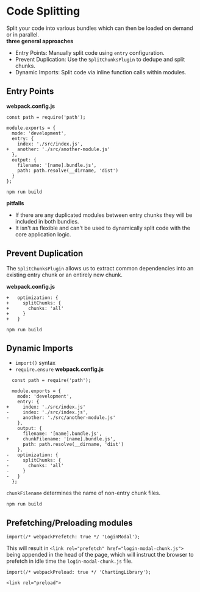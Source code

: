 # Code Splitting
Split your code into various bundles which can then be loaded on demand or in parallel.  
**three general approaches**
- Entry Points: Manually split code using `entry` configuration.
- Prevent Duplication: Use the `SplitChunksPlugin` to dedupe and split chunks.
- Dynamic Imports: Split code via inline function calls within modules.

## Entry Points
**webpack.config.js**
```
const path = require('path');

module.exports = {
  mode: 'development',
  entry: {
    index: './src/index.js',
+   another: './src/another-module.js'
  },
  output: {
    filename: '[name].bundle.js',
    path: path.resolve(__dirname, 'dist')
  }
};
```
```
npm run build
```
**pitfalls**
- If there are any duplicated modules between entry chunks they will be included in both bundles.
- It isn't as flexible and can't be used to dynamically split code with the core application logic. 

## Prevent Duplication
The `SplitChunksPlugin` allows us to extract common dependencies into an existing entry chunk or an 
entirely new chunk.

**webpack.config.js**
```
+   optimization: {
+     splitChunks: {
+       chunks: 'all'
+     }
+   }
```
```
npm run build
```

## Dynamic Imports
- `import()` syntax
- `require.ensure`
**webpack.config.js**
```
  const path = require('path');

  module.exports = {
    mode: 'development',
    entry: {
+     index: './src/index.js'
-     index: './src/index.js',
-     another: './src/another-module.js'
    },
    output: {
      filename: '[name].bundle.js',
+     chunkFilename: '[name].bundle.js',
      path: path.resolve(__dirname, 'dist')
    },
-   optimization: {
-     splitChunks: {
-       chunks: 'all'
-     }
-   }
  };
```
`chunkFilename` determines the name of non-entry chunk files.
```
npm run build
``` 

## Prefetching/Preloading modules
```
import(/* webpackPrefetch: true */ 'LoginModal');
```
This will result in `<link rel="prefetch" href="login-modal-chunk.js">` being appended in the head 
of the page, which will instruct the browser to prefetch in idle time the `login-modal-chunk.js` file.
```
import(/* webpackPreload: true */ 'ChartingLibrary');
```
`<link rel="preload">`
